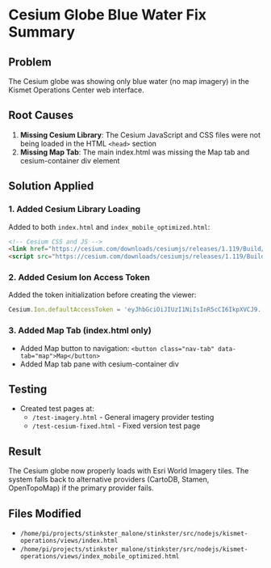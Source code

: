 # Cesium Globe Blue Water Fix Summary

## Problem
The Cesium globe was showing only blue water (no map imagery) in the Kismet Operations Center web interface.

## Root Causes
1. **Missing Cesium Library**: The Cesium JavaScript and CSS files were not being loaded in the HTML `<head>` section
2. **Missing Map Tab**: The main index.html was missing the Map tab and cesium-container div element

## Solution Applied

### 1. Added Cesium Library Loading
Added to both `index.html` and `index_mobile_optimized.html`:
```html
<!-- Cesium CSS and JS -->
<link href="https://cesium.com/downloads/cesiumjs/releases/1.119/Build/Cesium/Widgets/widgets.css" rel="stylesheet">
<script src="https://cesium.com/downloads/cesiumjs/releases/1.119/Build/Cesium/Cesium.js"></script>
```

### 2. Added Cesium Ion Access Token
Added the token initialization before creating the viewer:
```javascript
Cesium.Ion.defaultAccessToken = 'eyJhbGciOiJIUzI1NiIsInR5cCI6IkpXVCJ9...';
```

### 3. Added Map Tab (index.html only)
- Added Map button to navigation: `<button class="nav-tab" data-tab="map">Map</button>`
- Added Map tab pane with cesium-container div

## Testing
- Created test pages at:
  - `/test-imagery.html` - General imagery provider testing
  - `/test-cesium-fixed.html` - Fixed version test page

## Result
The Cesium globe now properly loads with Esri World Imagery tiles. The system falls back to alternative providers (CartoDB, Stamen, OpenTopoMap) if the primary provider fails.

## Files Modified
- `/home/pi/projects/stinkster_malone/stinkster/src/nodejs/kismet-operations/views/index.html`
- `/home/pi/projects/stinkster_malone/stinkster/src/nodejs/kismet-operations/views/index_mobile_optimized.html`